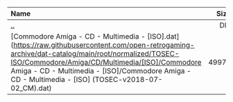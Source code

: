 |Name|Size|
|:---|---:|
|[..](../index.html)|DIR|
|[Commodore Amiga - CD - Multimedia - [ISO].dat](https://raw.githubusercontent.com/open-retrogaming-archive/dat-catalog/main/root/normalized/TOSEC-ISO/Commodore/Amiga/CD/Multimedia/[ISO]/Commodore Amiga - CD - Multimedia - [ISO]/Commodore Amiga - CD - Multimedia - [ISO] (TOSEC-v2018-07-02_CM).dat)|49972|
